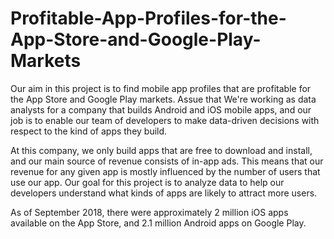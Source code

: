 # Profitable-App-Profiles-for-the-App-Store-and-Google-Play-Markets

Our aim in this project is to find mobile app profiles that are profitable for the App Store and Google Play markets. Assue that We're working as data analysts for a company that builds Android and iOS mobile apps, and our job is to enable our team of developers to make data-driven decisions with respect to the kind of apps they build.

At this company, we only build apps that are free to download and install, and our main source of revenue consists of in-app ads. This means that our revenue for any given app is mostly influenced by the number of users that use our app. Our goal for this project is to analyze data to help our developers understand what kinds of apps are likely to attract more users.

As of September 2018, there were approximately 2 million iOS apps available on the App Store, and 2.1 million Android apps on Google Play.
